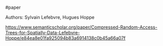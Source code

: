 #paper 

Authors: Sylvain Lefebvre, Hugues Hoppe

https://www.semanticscholar.org/paper/Compressed-Random-Access-Trees-for-Spatially-Data-Lefebvre-Hoppe/e84ea8e01fa925094b83a6914138c0b45a66a07f 

